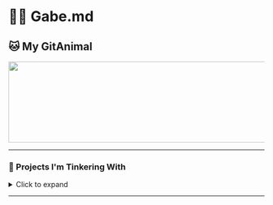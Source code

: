 # 🏄‍♂️ Gabe.md

## 🐱 My GitAnimal

<a href="https://github.com/devxb/gitanimals">
  <img
    src="https://render.gitanimals.org/lines/gabeperez"
    width="800"
    height="160"
  />
</a>

---

### 🌟 Projects I'm Tinkering With

<details>
<summary>Click to expand</summary>

1. **gimme.coffee:** The name I release the apps and tools I hack together when under coffee.
2. **Shonan Lifestyle Blog:** Trying to share more about my life in Fujisawa.
3. **Radio Project:** Develop a Japanese-inspired radio station based on my environment and music tastes.
4. **Portfolio App:** Utilize Apple’s App Clip experience for creative networking.
5. **Personal Growth:** Keep learning, tinkering, and growing as a multi-faceted individual.

</details>

---
